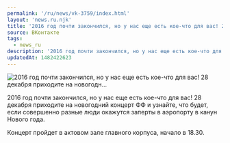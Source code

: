 ```yaml
---
permalink: '/ru/news/vk-3759/index.html'
layout: 'news.ru.njk'
title: '2016 год почти закончился, но у нас еще есть кое-что для вас! 28 декабря приходите на  новогодн'
source: ВКонтакте
tags:
  - news_ru
description: '2016 год почти закончился, но у нас еще есть кое-что для вас! 28 декабря приходите на  новогодн…'
updatedAt: 1482422623
---
```

![2016 год почти закончился, но у нас еще есть кое-что для вас! 28 декабря приходите на  новогодн…](https://sun9-44.userapi.com/impf/c637916/v637916373/2635a/uvFEsoiYGeU.jpg?size=764x1080&quality=96&sign=d1449ec47abaf3995ac12c9751205b74&c_uniq_tag=KydKM1_eerDZTWz7CsyoKe_J-GoWZ6r3vR4FBEm11Hk&type=album)

2016 год почти закончился, но у нас еще есть кое-что для вас! 28 декабря приходите на  новогодний концерт ФФ и узнайте, что будет, если совершенно разные люди окажутся заперты в аэропорту в канун Нового года.

Концерт пройдет в актовом зале главного корпуса, начало в 18.30.
